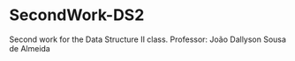 # SecondWork-DS2
Second work for the Data Structure II class. Professor: João Dallyson Sousa de Almeida 
